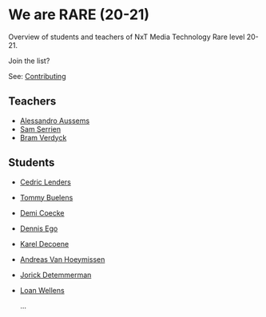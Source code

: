 # We are RARE (20-21)

Overview of students and teachers of NxT Media Technology Rare level 20-21.

Join the list?

See: [Contributing](./CONTRIBUTING.md)

## Teachers

- [Alessandro Aussems](./people/alessandro_aussems.md)
- [Sam Serrien](./people/sam_serrien.md)
- [Bram Verdyck](./people/bram_verdyck.md)

## Students

- [Cedric Lenders](./people/cedric_lenders.md)
- [Tommy Buelens](./people/tommy_buelens.md)
- [Demi Coecke](./people/demi_coecke.md)
- [Dennis Ego](./people/dennis_ego.md)
- [Karel Decoene](./people/karel_decoene.md)
- [Andreas Van Hoeymissen](./people/andreas_van_hoeymissen.md)
- [Jorick Detemmerman](./people/jorick_detemmerman.md) 
- [Loan Wellens](./people/loan_wellens.md)

  ...
